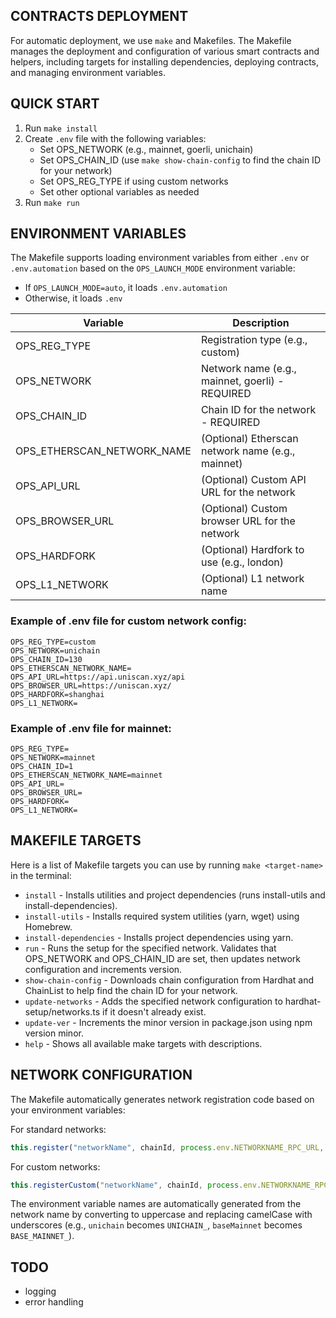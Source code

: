 ## CONTRACTS DEPLOYMENT

For automatic deployment, we use `make` and Makefiles. The Makefile manages the deployment and configuration of various smart contracts and helpers, including targets for installing dependencies, deploying contracts, and managing environment variables.

## QUICK START

1. Run `make install`
2. Create `.env` file with the following variables:
   - Set OPS_NETWORK (e.g., mainnet, goerli, unichain)
   - Set OPS_CHAIN_ID (use `make show-chain-config` to find the chain ID for your network)
   - Set OPS_REG_TYPE if using custom networks
   - Set other optional variables as needed
3. Run `make run`

## ENVIRONMENT VARIABLES

The Makefile supports loading environment variables from either `.env` or `.env.automation` based on the `OPS_LAUNCH_MODE` environment variable:
- If `OPS_LAUNCH_MODE=auto`, it loads `.env.automation`
- Otherwise, it loads `.env`

| Variable                   | Description                                         |
|----------------------------|-----------------------------------------------------|
| OPS_REG_TYPE               | Registration type (e.g., custom)                    |
| OPS_NETWORK                | Network name (e.g., mainnet, goerli) - REQUIRED     |
| OPS_CHAIN_ID               | Chain ID for the network - REQUIRED                 |
| OPS_ETHERSCAN_NETWORK_NAME | (Optional) Etherscan network name (e.g., mainnet)   |
| OPS_API_URL                | (Optional) Custom API URL for the network           |
| OPS_BROWSER_URL            | (Optional) Custom browser URL for the network       |
| OPS_HARDFORK               | (Optional) Hardfork to use (e.g., london)           |
| OPS_L1_NETWORK             | (Optional) L1 network name                          |

### Example of .env file for custom network config:

```env
OPS_REG_TYPE=custom
OPS_NETWORK=unichain
OPS_CHAIN_ID=130
OPS_ETHERSCAN_NETWORK_NAME=
OPS_API_URL=https://api.uniscan.xyz/api
OPS_BROWSER_URL=https://uniscan.xyz/
OPS_HARDFORK=shanghai
OPS_L1_NETWORK=
```

### Example of .env file for mainnet:

```env
OPS_REG_TYPE=
OPS_NETWORK=mainnet
OPS_CHAIN_ID=1
OPS_ETHERSCAN_NETWORK_NAME=mainnet
OPS_API_URL=
OPS_BROWSER_URL=
OPS_HARDFORK=
OPS_L1_NETWORK=
```

## MAKEFILE TARGETS

Here is a list of Makefile targets you can use by running `make <target-name>` in the terminal:

- `install` - Installs utilities and project dependencies (runs install-utils and install-dependencies).
- `install-utils` - Installs required system utilities (yarn, wget) using Homebrew.
- `install-dependencies` - Installs project dependencies using yarn.
- `run` - Runs the setup for the specified network. Validates that OPS_NETWORK and OPS_CHAIN_ID are set, then updates network configuration and increments version.
- `show-chain-config` - Downloads chain configuration from Hardhat and ChainList to help find the chain ID for your network.
- `update-networks` - Adds the specified network configuration to hardhat-setup/networks.ts if it doesn't already exist.
- `update-ver` - Increments the minor version in package.json using npm version minor.
- `help` - Shows all available make targets with descriptions.

## NETWORK CONFIGURATION

The Makefile automatically generates network registration code based on your environment variables:

For standard networks:
```typescript
this.register("networkName", chainId, process.env.NETWORKNAME_RPC_URL, process.env.NETWORKNAME_PRIVATE_KEY || privateKey, process.env.NETWORKNAME_ETHERSCAN_KEY);
```

For custom networks:
```typescript
this.registerCustom("networkName", chainId, process.env.NETWORKNAME_RPC_URL, process.env.NETWORKNAME_PRIVATE_KEY || privateKey, process.env.NETWORKNAME_ETHERSCAN_KEY, "apiUrl", "browserUrl");
```

The environment variable names are automatically generated from the network name by converting to uppercase and replacing camelCase with underscores (e.g., `unichain` becomes `UNICHAIN_`, `baseMainnet` becomes `BASE_MAINNET_`).

## TODO 

- logging
- error handling

